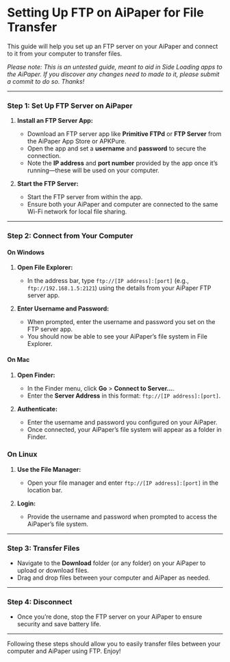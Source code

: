 # Setting Up FTP on AiPaper for File Transfer

This guide will help you set up an FTP server on your AiPaper and connect to it from your computer to transfer files.

*Please note: This is an untested guide, meant to aid in Side Loading apps to the AiPaper. If you discover any changes need to made to it, please submit a commit to do so. Thanks!*

---

### Step 1: Set Up FTP Server on AiPaper

1. **Install an FTP Server App:**
   - Download an FTP server app like **Primitive FTPd** or **FTP Server** from the AiPaper App Store or APKPure.
   - Open the app and set a **username** and **password** to secure the connection.
   - Note the **IP address** and **port number** provided by the app once it’s running—these will be used on your computer.

2. **Start the FTP Server:**
   - Start the FTP server from within the app.
   - Ensure both your AiPaper and computer are connected to the same Wi-Fi network for local file sharing.

---

### Step 2: Connect from Your Computer

#### On Windows

1. **Open File Explorer:**
   - In the address bar, type `ftp://[IP address]:[port]` (e.g., `ftp://192.168.1.5:2121`) using the details from your AiPaper FTP server app.

2. **Enter Username and Password:**
   - When prompted, enter the username and password you set on the FTP server app.
   - You should now be able to see your AiPaper’s file system in File Explorer.

#### On Mac

1. **Open Finder:**
   - In the Finder menu, click **Go** > **Connect to Server…**.
   - Enter the **Server Address** in this format: `ftp://[IP address]:[port]`.

2. **Authenticate:**
   - Enter the username and password you configured on your AiPaper.
   - Once connected, your AiPaper’s file system will appear as a folder in Finder.

### On Linux

1. **Use the File Manager:**
   - Open your file manager and enter `ftp://[IP address]:[port]` in the location bar.

2. **Login:**
   - Provide the username and password when prompted to access the AiPaper’s file system.

---

### Step 3: Transfer Files

- Navigate to the **Download** folder (or any folder) on your AiPaper to upload or download files.
- Drag and drop files between your computer and AiPaper as needed.

---

### Step 4: Disconnect

- Once you’re done, stop the FTP server on your AiPaper to ensure security and save battery life.

---

Following these steps should allow you to easily transfer files between your computer and AiPaper using FTP. Enjoy!
